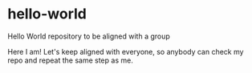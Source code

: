# hello-world
Hello World repository to be aligned with a group

Here I am! Let's keep aligned with everyone, so anybody can check my repo and repeat the same step as me.

